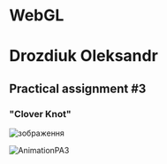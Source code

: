 # WebGL

<h1>Drozdiuk Oleksandr</h1>

<h2>Practical assignment #3</h2>

<h3>"Clover Knot"</h3>

![зображення](https://github.com/FeltMe/webgl-basics/assets/41016761/f5eb5387-96cb-4d61-8ac7-6dd7e377bed8)

![AnimationPA3](https://github.com/FeltMe/webgl-basics/assets/41016761/74d786a1-c0ff-4c7f-8b25-bb8dc9851add)

